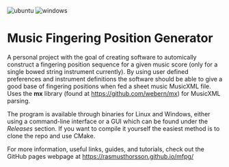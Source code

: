 ![ubuntu](https://github.com/rasmusthorsson/mfpg/actions/workflows/ubuntu.yml/badge.svg)
![windows](https://github.com/rasmusthorsson/mfpg/actions/workflows/windows.yml/badge.svg)

# Music Fingering Position Generator

A personal project with the goal of creating software to automically construct a 
fingering position sequence for a given	music score (only for a single bowed string 
instrument currently). By using user defined preferences and instrument definitions 
the software should be able to give a good base of fingering positions when fed a 
sheet music MusicXML file. Uses the **mx** library (found at 
https://github.com/webern/mx) for MusicXML parsing.

The program is available through binaries for Linux and Windows, either using a 
command-line interface or a GUI which can be found under the <i>Releases</i> 
section. If you want to compile it yourself the easiest method is to clone the
repo and use CMake. 

For more information, useful links, guides, and tutorials, check out the GitHub pages 
webpage at https://rasmusthorsson.github.io/mfpg/

